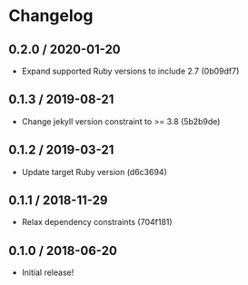 # Changelog

## 0.2.0 / 2020-01-20

- Expand supported Ruby versions to include 2.7 (0b09df7)

## 0.1.3 / 2019-08-21

- Change jekyll version constraint to >= 3.8 (5b2b9de)

## 0.1.2 / 2019-03-21

- Update target Ruby version (d6c3694)

## 0.1.1 / 2018-11-29

- Relax dependency constraints (704f181)

## 0.1.0 / 2018-06-20

- Initial release!
